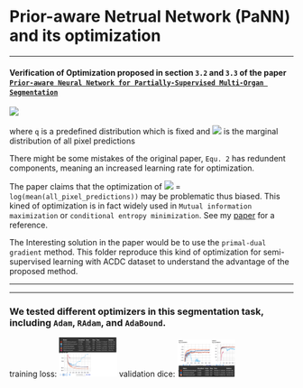 # Prior-aware Netrual Network (PaNN) and its optimization
---

#### Verification of Optimization proposed in section `3.2` and `3.3` of the paper [`Prior-aware Neural Network for Partially-Supervised Multi-Organ Segmentation`](https://arxiv.org/abs/1904.06346)

<img src="https://latex.codecogs.com/svg.latex?\Large&space;KL_{\text{marginal}}(q|\overline{p})=-qlog(\overline{p})+qlog(q)" />  


where `q` is a predefined distribution which is fixed and <img src="https://latex.codecogs.com/svg.latex?\Large&space;\overline{p}" /> is the marginal distribution of all pixel predictions

There might be some mistakes of the original paper, `Equ. 2` has redundent components, meaning an increased learning rate for optimization.

The paper claims that the optimization of  <img src="https://latex.codecogs.com/svg.latex?\Large&space;\log(\overline{p})" /> = `log(mean(all_pixel_predictions))` may be problematic thus biased. This kined of optimization is in fact widely used in `Mutual information maximization` or `conditional entropy minimization`.
See my [paper](https://arxiv.org/abs/1910.01665) for a reference. 

The Interesting solution in the paper would be to use the `primal-dual gradient` method. This folder reproduce this kind of optimization for semi-supervised learning with ACDC dataset to understand the advantage of the proposed method.

---



---
### We tested different optimizers in this segmentation task, including `Adam`, `RAdam`, and `AdaBound`.

training loss:
<img src="./.figures/train_loss.png" alt="training curve for segmentation using CE" style="zoom:10%;" />
validation dice:
<img src="./.figures/3D_dice.png" alt="validation_dice" style="zoom:10%;" />